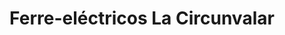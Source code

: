 ---
title: "Ferre-eléctricos La Circunvalar"
url: /pereira/ferre-electricos-la-circunvalar/
shop: hardware
---